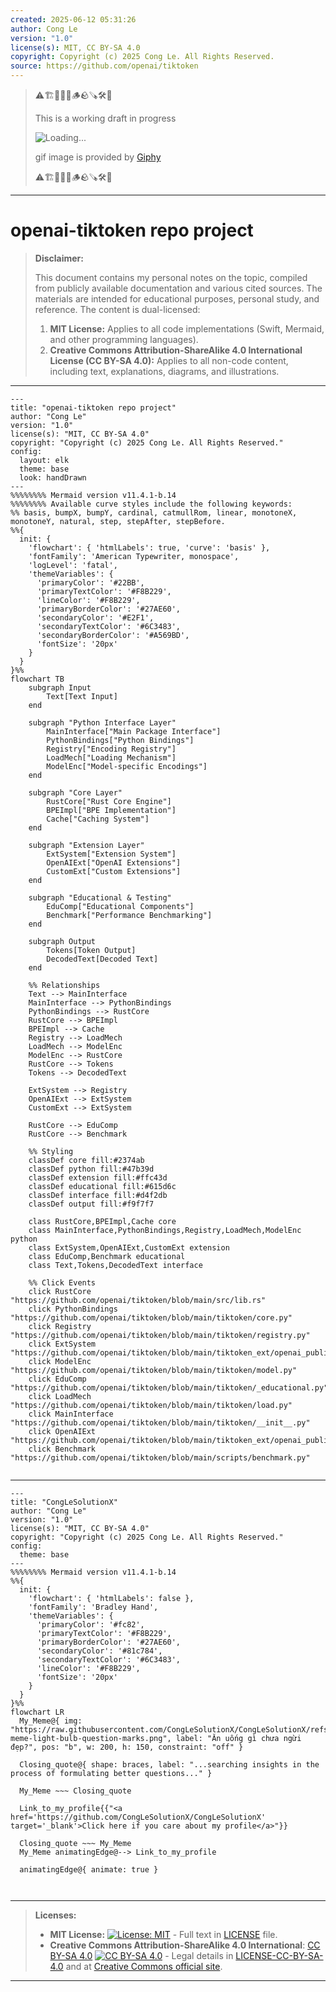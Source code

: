 ```yaml
---
created: 2025-06-12 05:31:26
author: Cong Le
version: "1.0"
license(s): MIT, CC BY-SA 4.0
copyright: Copyright (c) 2025 Cong Le. All Rights Reserved.
source: https://github.com/openai/tiktoken
---
```



> ⚠️🏗️🚧🦺🧱🪵🪨🪚🛠️👷
> 
> This is a working draft in progress
> 
> ![Loading...](https://media2.giphy.com/media/v1.Y2lkPTc5MGI3NjExNnFxNnQ2amllaHdlNm5pZm5oanQ3MnE1aDc2cmlwZno3MGFkcDdvYSZlcD12MV9pbnRlcm5hbF9naWZfYnlfaWQmY3Q9Zw/i7GXnfbuaqboyo93ld/giphy.gif)
>
> gif image is provided by [Giphy](https://giphy.com)
> 
> ⚠️🏗️🚧🦺🧱🪵🪨🪚🛠️👷


----




# openai-tiktoken repo project
> **Disclaimer:**
>
> This document contains my personal notes on the topic,
> compiled from publicly available documentation and various cited sources.
> The materials are intended for educational purposes, personal study, and reference.
> The content is dual-licensed:
> 1. **MIT License:** Applies to all code implementations (Swift, Mermaid, and other programming languages).
> 2. **Creative Commons Attribution-ShareAlike 4.0 International License (CC BY-SA 4.0):** Applies to all non-code content, including text, explanations, diagrams, and illustrations.
---

```mermaid
---
title: "openai-tiktoken repo project"
author: "Cong Le"
version: "1.0"
license(s): "MIT, CC BY-SA 4.0"
copyright: "Copyright (c) 2025 Cong Le. All Rights Reserved."
config:
  layout: elk
  theme: base
  look: handDrawn
---
%%%%%%%% Mermaid version v11.4.1-b.14
%%%%%%%% Available curve styles include the following keywords:
%% basis, bumpX, bumpY, cardinal, catmullRom, linear, monotoneX, monotoneY, natural, step, stepAfter, stepBefore.
%%{
  init: {
    'flowchart': { 'htmlLabels': true, 'curve': 'basis' },
    'fontFamily': 'American Typewriter, monospace',
    'logLevel': 'fatal',
    'themeVariables': {
      'primaryColor': '#22BB',
      'primaryTextColor': '#F8B229',
      'lineColor': '#F8B229',
      'primaryBorderColor': '#27AE60',
      'secondaryColor': '#E2F1',
      'secondaryTextColor': '#6C3483',
      'secondaryBorderColor': '#A569BD',
      'fontSize': '20px'
    }
  }
}%%
flowchart TB
    subgraph Input
        Text[Text Input]
    end

    subgraph "Python Interface Layer"
        MainInterface["Main Package Interface"]
        PythonBindings["Python Bindings"]
        Registry["Encoding Registry"]
        LoadMech["Loading Mechanism"]
        ModelEnc["Model-specific Encodings"]
    end

    subgraph "Core Layer"
        RustCore["Rust Core Engine"]
        BPEImpl["BPE Implementation"]
        Cache["Caching System"]
    end

    subgraph "Extension Layer"
        ExtSystem["Extension System"]
        OpenAIExt["OpenAI Extensions"]
        CustomExt["Custom Extensions"]
    end

    subgraph "Educational & Testing"
        EduComp["Educational Components"]
        Benchmark["Performance Benchmarking"]
    end

    subgraph Output
        Tokens[Token Output]
        DecodedText[Decoded Text]
    end

    %% Relationships
    Text --> MainInterface
    MainInterface --> PythonBindings
    PythonBindings --> RustCore
    RustCore --> BPEImpl
    BPEImpl --> Cache
    Registry --> LoadMech
    LoadMech --> ModelEnc
    ModelEnc --> RustCore
    RustCore --> Tokens
    Tokens --> DecodedText
    
    ExtSystem --> Registry
    OpenAIExt --> ExtSystem
    CustomExt --> ExtSystem
    
    RustCore --> EduComp
    RustCore --> Benchmark

    %% Styling
    classDef core fill:#2374ab
    classDef python fill:#47b39d
    classDef extension fill:#ffc43d
    classDef educational fill:#615d6c
    classDef interface fill:#d4f2db
    classDef output fill:#f9f7f7

    class RustCore,BPEImpl,Cache core
    class MainInterface,PythonBindings,Registry,LoadMech,ModelEnc python
    class ExtSystem,OpenAIExt,CustomExt extension
    class EduComp,Benchmark educational
    class Text,Tokens,DecodedText interface

    %% Click Events
    click RustCore "https://github.com/openai/tiktoken/blob/main/src/lib.rs"
    click PythonBindings "https://github.com/openai/tiktoken/blob/main/tiktoken/core.py"
    click Registry "https://github.com/openai/tiktoken/blob/main/tiktoken/registry.py"
    click ExtSystem "https://github.com/openai/tiktoken/blob/main/tiktoken_ext/openai_public.py"
    click ModelEnc "https://github.com/openai/tiktoken/blob/main/tiktoken/model.py"
    click EduComp "https://github.com/openai/tiktoken/blob/main/tiktoken/_educational.py"
    click LoadMech "https://github.com/openai/tiktoken/blob/main/tiktoken/load.py"
    click MainInterface "https://github.com/openai/tiktoken/blob/main/tiktoken/__init__.py"
    click OpenAIExt "https://github.com/openai/tiktoken/blob/main/tiktoken_ext/openai_public.py"
    click Benchmark "https://github.com/openai/tiktoken/blob/main/scripts/benchmark.py"


```


---

<!-- 
```mermaid
%% Current Mermaid version
info
```  -->


```mermaid
---
title: "CongLeSolutionX"
author: "Cong Le"
version: "1.0"
license(s): "MIT, CC BY-SA 4.0"
copyright: "Copyright (c) 2025 Cong Le. All Rights Reserved."
config:
  theme: base
---
%%%%%%%% Mermaid version v11.4.1-b.14
%%{
  init: {
    'flowchart': { 'htmlLabels': false },
    'fontFamily': 'Bradley Hand',
    'themeVariables': {
      'primaryColor': '#fc82',
      'primaryTextColor': '#F8B229',
      'primaryBorderColor': '#27AE60',
      'secondaryColor': '#81c784',
      'secondaryTextColor': '#6C3483',
      'lineColor': '#F8B229',
      'fontSize': '20px'
    }
  }
}%%
flowchart LR
  My_Meme@{ img: "https://raw.githubusercontent.com/CongLeSolutionX/CongLeSolutionX/refs/heads/main/assets/images/My-meme-light-bulb-question-marks.png", label: "Ăn uống gì chưa ngừi đẹp?", pos: "b", w: 200, h: 150, constraint: "off" }

  Closing_quote@{ shape: braces, label: "...searching insights in the process of formulating better questions..." }
    
  My_Meme ~~~ Closing_quote
    
  Link_to_my_profile{{"<a href='https://github.com/CongLeSolutionX/CongLeSolutionX' target='_blank'>Click here if you care about my profile</a>"}}

  Closing_quote ~~~ My_Meme
  My_Meme animatingEdge@--> Link_to_my_profile
  
  animatingEdge@{ animate: true }



```

---
>**Licenses:**
>
>- **MIT License:**  [![License: MIT](https://img.shields.io/badge/License-MIT-yellow.svg)](LICENSE) - Full text in [LICENSE](LICENSE) file.
>- **Creative Commons Attribution-ShareAlike 4.0 International**: [CC BY-SA 4.0](https://creativecommons.org/licenses/by-sa/4.0/) [![CC BY-SA 4.0](https://licensebuttons.net/l/by-sa/4.0/88x31.png)](https://creativecommons.org/licenses/by-sa/4.0/) - Legal details in [LICENSE-CC-BY-SA-4.0](THE_PAST/LICENSE-CC-BY-SA-4.0) and at [Creative Commons official site](https://creativecommons.org/licenses/by-sa/4.0/).
>
---
